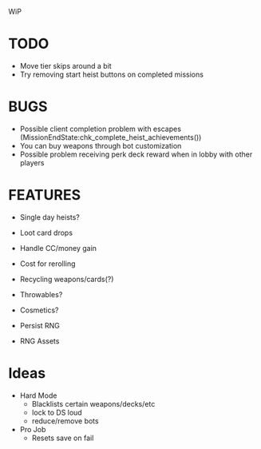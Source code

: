 WiP

# TODO

- Move tier skips around a bit
- Try removing start heist buttons on completed missions

# BUGS

- Possible client completion problem with escapes (MissionEndState:chk_complete_heist_achievements())
- You can buy weapons through bot customization
- Possible problem receiving perk deck reward when in lobby with other players

# FEATURES

- Single day heists?

- Loot card drops
- Handle CC/money gain
- Cost for rerolling
- Recycling weapons/cards(?)
- Throwables?
- Cosmetics?
- Persist RNG
- RNG Assets

# Ideas

- Hard Mode
  - Blacklists certain weapons/decks/etc
  - lock to DS loud
  - reduce/remove bots
- Pro Job
  - Resets save on fail
